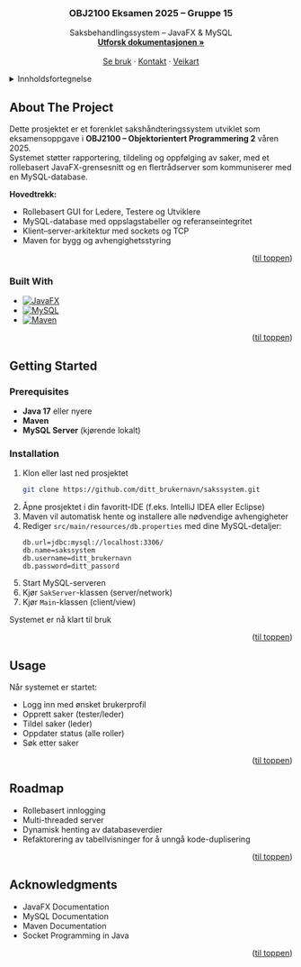 <!-- PROJECT LOGO --> 
<br />
<div align="center">

  <h3 align="center">OBJ2100 Eksamen 2025 – Gruppe 15</h3>

  <p align="center">
    Saksbehandlingssystem – JavaFX & MySQL
    <br />
    <a href="#about-the-project"><strong>Utforsk dokumentasjonen »</strong></a>
    <br />
    <br />
    <a href="#usage">Se bruk</a>
    &middot;
    <a href="#contact">Kontakt</a>
    &middot;
    <a href="#roadmap">Veikart</a>
  </p>
</div>

<!-- TABLE OF CONTENTS -->
<details>
  <summary>Innholdsfortegnelse</summary>
  <ol>
    <li>
      <a href="#about-the-project">Om prosjektet</a>
      <ul>
        <li><a href="#built-with">Bygget med</a></li>
      </ul>
    </li>
    <li>
      <a href="#getting-started">Komme i gang</a>
      <ul>
        <li><a href="#prerequisites">Forutsetninger</a></li>
        <li><a href="#installation">Installasjon</a></li>
      </ul>
    </li>
    <li><a href="#usage">Bruk</a></li>
    <li><a href="#roadmap">Veikart</a></li>
    <li><a href="#contributing">Bidrag</a></li>
    <li><a href="#license">Lisens</a></li>
    <li><a href="#contact">Kontakt</a></li>
    <li><a href="#acknowledgments">Takk til</a></li>
  </ol>
</details>

<!-- ABOUT THE PROJECT -->
## About The Project


Dette prosjektet er et forenklet sakshåndteringssystem utviklet som eksamensoppgave i **OBJ2100 – Objektorientert Programmering 2** våren 2025.  
Systemet støtter rapportering, tildeling og oppfølging av saker, med et rollebasert JavaFX-grensesnitt og en flertrådserver som kommuniserer med en MySQL-database.

**Hovedtrekk:**
* Rollebasert GUI for Ledere, Testere og Utviklere
* MySQL-database med oppslagstabeller og referanseintegritet
* Klient–server-arkitektur med sockets og TCP
* Maven for bygg og avhengighetsstyring

<p align="right">(<a href="#readme-top">til toppen</a>)</p>

### Built With

* [![JavaFX](https://img.shields.io/badge/JavaFX-blue.svg?style=for-the-badge)](https://openjfx.io/)
* [![MySQL](https://img.shields.io/badge/MySQL-005C84?style=for-the-badge&logo=mysql&logoColor=white)](https://www.mysql.com/)
* [![Maven](https://img.shields.io/badge/Maven-C71A36?style=for-the-badge&logo=apachemaven&logoColor=white)](https://maven.apache.org/)

<p align="right">(<a href="#readme-top">til toppen</a>)</p>

<!-- GETTING STARTED -->
## Getting Started

### Prerequisites
- **Java 17** eller nyere
- **Maven**
- **MySQL Server** (kjørende lokalt)

### Installation

1. Klon eller last ned prosjektet
   ```sh
   git clone https://github.com/ditt_brukernavn/sakssystem.git
   ```
2. Åpne prosjektet i din favoritt-IDE (f.eks. IntelliJ IDEA eller Eclipse)
3. Maven vil automatisk hente og installere alle nødvendige avhengigheter
4. Rediger `src/main/resources/db.properties` med dine MySQL-detaljer:
   ```properties
   db.url=jdbc:mysql://localhost:3306/
   db.name=sakssystem
   db.username=ditt_brukernavn
   db.password=ditt_passord
   ```
5. Start MySQL-serveren
6. Kjør `SakServer`-klassen (server/network)
7. Kjør `Main`-klassen (client/view)

Systemet er nå klart til bruk

<p align="right">(<a href="#readme-top">til toppen</a>)</p>

<!-- USAGE -->
## Usage
Når systemet er startet:
- Logg inn med ønsket brukerprofil
- Opprett saker (tester/leder)
- Tildel saker (leder)
- Oppdater status (alle roller)
- Søk etter saker

<p align="right">(<a href="#readme-top">til toppen</a>)</p>

<!-- ROADMAP -->
## Roadmap
- Rollebasert innlogging
- Multi-threaded server
- Dynamisk henting av databaseverdier
- Refaktorering av tabellvisninger for å unngå kode-duplisering

<p align="right">(<a href="#readme-top">til toppen</a>)</p>


<!-- ACKNOWLEDGMENTS -->
## Acknowledgments
- JavaFX Documentation
- MySQL Documentation
- Maven Documentation
- Socket Programming in Java

<p align="right">(<a href="#readme-top">til toppen</a>)</p>

<!-- MARKDOWN LINKS & IMAGES -->
